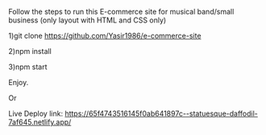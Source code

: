 Follow the steps to run this E-commerce site for musical band/small business (only layout with HTML and CSS only)

1)git clone https://github.com/Yasir1986/e-commerce-site

2)npm install

3)npm start

Enjoy.

Or

Live Deploy link:
https://65f4743516145f0ab641897c--statuesque-daffodil-7af645.netlify.app/

